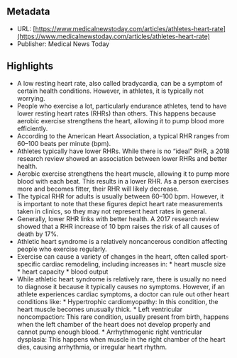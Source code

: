 ## Metadata
* URL: [https://www.medicalnewstoday.com/articles/athletes-heart-rate](https://www.medicalnewstoday.com/articles/athletes-heart-rate)
* Publisher: Medical News Today


## Highlights
* A low resting heart rate, also called bradycardia, can be a symptom of certain health conditions. However, in athletes, it is typically not worrying.
* People who exercise a lot, particularly endurance athletes, tend to have lower resting heart rates (RHRs) than others. This happens because aerobic exercise strengthens the heart, allowing it to pump blood more efficiently.
* According to the American Heart Association, a typical RHR ranges from 60–100 beats per minute (bpm).
* Athletes typically have lower RHRs. While there is no “ideal” RHR, a 2018 research review showed an association between lower RHRs and better health.
* Aerobic exercise strengthens the heart muscle, allowing it to pump more blood with each beat. This results in a lower RHR. As a person exercises more and becomes fitter, their RHR will likely decrease.
* The typical RHR for adults is usually between 60–100 bpm. However, it is important to note that these figures depict heart rate measurements taken in clinics, so they may not represent heart rates in general.
* Generally, lower RHR links with better health. A 2017 research review showed that a RHR increase of 10 bpm raises the risk of all causes of death by 17%.
* Athletic heart syndrome is a relatively noncancerous condition affecting people who exercise regularly.
* Exercise can cause a variety of changes in the heart, often called sport-specific cardiac remodeling, including increases in: * heart muscle size * heart capacity * blood output
* While athletic heart syndrome is relatively rare, there is usually no need to diagnose it because it typically causes no symptoms. However, if an athlete experiences cardiac symptoms, a doctor can rule out other heart conditions like: * Hypertrophic cardiomyopathy: In this condition, the heart muscle becomes unusually thick. * Left ventricular noncompaction: This rare condition, usually present from birth, happens when the left chamber of the heart does not develop properly and cannot pump enough blood. * Arrhythmogenic right ventricular dysplasia: This happens when muscle in the right chamber of the heart dies, causing arrhythmia, or irregular heart rhythm.
